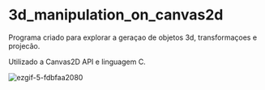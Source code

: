 # 3d_manipulation_on_canvas2d

Programa criado para explorar a geraçao de objetos 3d, transformaçoes e projecão.

Utilizado a Canvas2D API e linguagem C.

![ezgif-5-fdbfaa2080](https://user-images.githubusercontent.com/33886884/179049932-fe0a6cd7-7a74-4d16-aa79-46a1914ce1ae.gif)
